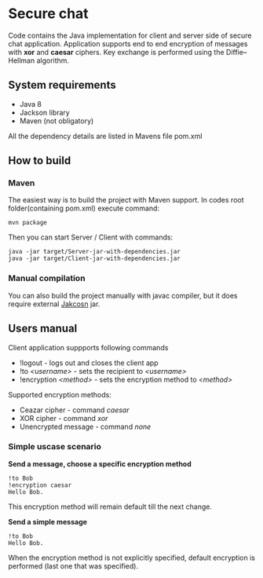 # Secure chat

Code contains the Java implementation for client and server side of secure chat application.
Application supports end to end encryption of messages with **xor** and **caesar** ciphers.
Key exchange is performed using the Diffie–Hellman algorithm.

## System requirements
* Java 8
* Jackson library
* Maven (not obligatory)

All the dependency details are listed in Mavens file pom.xml  
## How to build
### Maven
The easiest way is to build the project with Maven support. In codes root folder(containing pom.xml) execute command:
```
mvn package
```
Then you can start Server / Client with commands:
```
java -jar target/Server-jar-with-dependencies.jar
java -jar target/Client-jar-with-dependencies.jar
```
### Manual compilation

You can also build the project manually with javac compiler, but it does require external [Jakcosn](https://jar-download.com/artifacts/com.fasterxml.jackson.core) jar. 


## Users manual
Client application suppports following commands
* !logout - logs out and closes the client app
* !to *\<username>*  - sets the recipient to *\<username>*
* !encryption *\<method>* - sets the encryption method to *\<method>*

Supported encryption methods:
* Ceazar cipher - command *caesar*
* XOR cipher - command *xor*
* Unencrypted message - command *none*

### Simple uscase scenario

**Send a message, choose a specific encryption method**
```
!to Bob
!encryption caesar
Hello Bob.
```

This encryption method will remain default till the next change.

**Send a simple message**
```
!to Bob
Hello Bob.
```
When the encryption method is not explicitly specified, default encryption is performed (last one that was specified).



